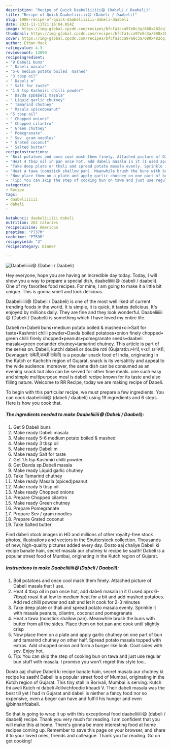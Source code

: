 ```yaml
---
description: "Recipe of Quick Daabeliiiiii😄 (Dabeli / Daabeli)"
title: "Recipe of Quick Daabeliiiiii😄 (Dabeli / Daabeli)"
slug: 1906-recipe-of-quick-daabeliiiiii-dabeli-daabeli
date: 2021-11-11T21:16:04.854Z
image: https://img-global.cpcdn.com/recipes/bfcfa1cca97e8c3a/680x482cq70/daabeliiiiii-dabeli-daabeli-recipe-main-photo.jpg
thumbnail: https://img-global.cpcdn.com/recipes/bfcfa1cca97e8c3a/680x482cq70/daabeliiiiii-dabeli-daabeli-recipe-main-photo.jpg
cover: https://img-global.cpcdn.com/recipes/bfcfa1cca97e8c3a/680x482cq70/daabeliiiiii-dabeli-daabeli-recipe-main-photo.jpg
author: Ethan Mack
ratingvalue: 4.3
reviewcount: 13090
recipeingredient:
- "9 Dabeli buns"
- " Dabeli masala"
- "5-6 medium potato boiled  mashed"
- "3 tbsp oil"
- " Dabeli m"
- " Salt for taste"
- "1.5 tsp Kashmiri chilli powder"
- " Davda spDabeli masala"
- " Liquid garlic chutney"
- " Tamarind chutney"
- " Masala spicedpeanut"
- "5 tbsp oil"
- " Chopped onions"
- " Chopped cilantro"
- " Green chutney"
- " Pomegranate"
- " Sev  gram noodles"
- " Grated coconut"
- " Salted butter"
recipeinstructions:
- "Boil potatoes and once cool mash them finely. Attached picture of Dabeli masala that I use."
- "Heat 4 tbsp oil in pan once hot, add dabeli masala in it (I used aprx 6-7tbsp) roast it at low to medium heat for a bit and add mashed potatoes. Add red chilli powder and salt and let it cook for 2-3 minutes"
- "Take deep plate or thali and spread potato masala evenly. Sprinkle it with masala peanuts, cilantro, coconut and pomegranate"
- "Heat a tawa (nonstick shallow pan). Meanwhile brush the buns with butter from all the sides. Place them on hot pan and cook until slightly crisp"
- "Now place them on a plate and apply garlic chutney on one part of bun and tamarind chutney on other half. Spread potato masala topped with extras. Add chopped onion and form a burger like look. Coat sides with sev. Enjoy hot."
- "Tip: You can skip the step of cooking bun on tawa and just use regular bun stuff with masala. I promise you won’t regret this style too.."
categories:
- Recipe
tags:
- daabeliiiiii
- dabeli
- 

katakunci: daabeliiiiii dabeli  
nutrition: 262 calories
recipecuisine: American
preptime: "PT37M"
cooktime: "PT59M"
recipeyield: "3"
recipecategory: Dinner

---
```



![Daabeliiiiii😄 (Dabeli / Daabeli)](https://img-global.cpcdn.com/recipes/bfcfa1cca97e8c3a/680x482cq70/daabeliiiiii-dabeli-daabeli-recipe-main-photo.jpg)

Hey everyone, hope you are having an incredible day today. Today, I will show you a way to prepare a special dish, daabeliiiiii😄 (dabeli / daabeli). One of my favorites food recipes. For mine, I am going to make it a little bit unique. This is gonna smell and look delicious.

Daabeliiiiii😄 (Dabeli / Daabeli) is one of the most well liked of current trending foods in the world. It is simple, it is quick, it tastes delicious. It's enjoyed by millions daily. They are fine and they look wonderful. Daabeliiiiii😄 (Dabeli / Daabeli) is something which I have loved my entire life.

Dabeli m•Dabeli buns•medium potato boiled &amp; mashed•oil•Salt for taste•Kashmiri chilli powder•Davda boiled potatoes•onion finely chopped• green chilli finely chopped•peanuts•pomegranate seeds•daabeli masala•green coriander chutney•tamarind chutney. This article is part of the series on. Dabeli, kutchi dabeli or double roti (Gujarati:દાબેલી,કચ્છી દાબેલી, Devnagari: दाबेली,कच्छी दाबेली) is a popular snack food of India, originating in the Kutch or Kachchh region of Gujarat. snack is its versatility and appeal to the wide audience. moreover, the same dish can be consumed as an evening snack but also can be served for other time meals. one such easy and simple multipurpose meal is dabeli recipe known for its taste and also filling nature. Welcome to RR Recipe, today we are making recipe of Dabeli.


To begin with this particular recipe, we must prepare a few ingredients. You can cook daabeliiiiii😄 (dabeli / daabeli) using 19 ingredients and 6 steps. Here is how you cook that.

<!--inarticleads1-->

##### The ingredients needed to make Daabeliiiiii😄 (Dabeli / Daabeli):

1. Get 9 Dabeli buns
1. Make ready  Dabeli masala
1. Make ready 5-6 medium potato boiled &amp; mashed
1. Make ready 3 tbsp oil
1. Make ready  Dabeli m
1. Make ready  Salt for taste
1. Get 1.5 tsp Kashmiri chilli powder
1. Get  Davda sp.Dabeli masala
1. Make ready  Liquid garlic chutney
1. Take  Tamarind chutney
1. Make ready  Masala (spiced)peanut
1. Make ready 5 tbsp oil
1. Make ready  Chopped onions
1. Prepare  Chopped cilantro
1. Make ready  Green chutney
1. Prepare  Pomegranate
1. Prepare  Sev / gram noodles
1. Prepare  Grated coconut
1. Take  Salted butter


Find dabeli stock images in HD and millions of other royalty-free stock photos, illustrations and vectors in the Shutterstock collection. Thousands of new, high-quality pictures added every day. Dosto aaj chaliye Dabeli ki recipe banate hain, secret masala aur chutney ki recipe ke saath! Dabeli is a popular street food of Mumbai, originating in the Kutch region of Gujarat. 

<!--inarticleads2-->

##### Instructions to make Daabeliiiiii😄 (Dabeli / Daabeli):

1. Boil potatoes and once cool mash them finely. Attached picture of Dabeli masala that I use.
1. Heat 4 tbsp oil in pan once hot, add dabeli masala in it (I used aprx 6-7tbsp) roast it at low to medium heat for a bit and add mashed potatoes. Add red chilli powder and salt and let it cook for 2-3 minutes
1. Take deep plate or thali and spread potato masala evenly. Sprinkle it with masala peanuts, cilantro, coconut and pomegranate
1. Heat a tawa (nonstick shallow pan). Meanwhile brush the buns with butter from all the sides. Place them on hot pan and cook until slightly crisp
1. Now place them on a plate and apply garlic chutney on one part of bun and tamarind chutney on other half. Spread potato masala topped with extras. Add chopped onion and form a burger like look. Coat sides with sev. Enjoy hot.
1. Tip: You can skip the step of cooking bun on tawa and just use regular bun stuff with masala. I promise you won’t regret this style too..


Dosto aaj chaliye Dabeli ki recipe banate hain, secret masala aur chutney ki recipe ke saath! Dabeli is a popular street food of Mumbai, originating in the Kutch region of Gujarat. This tiny stall in Borivali, Mumbai is serving. Kutch thi aveli Kutch ni dabeli #dilvichfoodie khaadi V. Their dabeli masala was the best till yet I had in Gujarat and dabeli is niether a fancy food nor so expensive, even a beger can have and fulfill his hunger and even @binharifdabeli. 

So that is going to wrap it up with this exceptional food daabeliiiiii😄 (dabeli / daabeli) recipe. Thank you very much for reading. I am confident that you will make this at home. There's gonna be more interesting food at home recipes coming up. Remember to save this page on your browser, and share it to your loved ones, friends and colleague. Thank you for reading. Go on get cooking!
